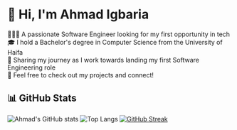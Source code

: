 # 👋 Hi, I'm Ahmad Igbaria

👨🏻‍💻 A passionate Software Engineer looking for my first opportunity in tech  
🎓 I hold a Bachelor's degree in Computer Science from the University of Haifa  
🙌 Sharing my journey as I work towards landing my first Software Engineering role  
🔧 Feel free to check out my projects and connect!

## 📊 GitHub Stats

![Ahmad's GitHub stats](https://github-readme-stats.vercel.app/api?username=AhmadIgbaria19&show_icons=true&theme=radical)
![Top Langs](https://github-readme-stats.vercel.app/api/top-langs/?username=AhmadIgbaria19&layout=compact&theme=radical)
[![GitHub Streak](https://streak-stats.demolab.com?user=AhmadIgbaria19&theme=radical)](https://git.io/streak-stats)
